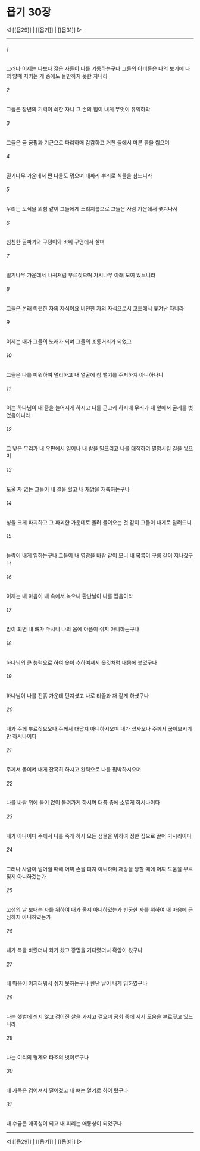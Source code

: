 # 욥기 30장

◁ [[욥29]] | [[욥기]] | [[욥31]] ▷
***

###### 1
그러나 이제는 나보다 젊은 자들이 나를 기롱하는구나 그들의 아비들은 나의 보기에 나의 양떼 지키는 개 중에도 둘만하지 못한 자니라

###### 2
그들은 장년의 기력이 쇠한 자니 그 손의 힘이 내게 무엇이 유익하랴

###### 3
그들은 곧 궁핍과 기근으로 파리하매 캄캄하고 거친 들에서 마른 흙을 씹으며

###### 4
떨기나무 가운데서 짠 나물도 꺾으며 대싸리 뿌리로 식물을 삼느니라

###### 5
무리는 도적을 외침 같이 그들에게 소리지름으로 그들은 사람 가운데서 쫓겨나서

###### 6
침침한 골짜기와 구덩이와 바위 구멍에서 살며

###### 7
떨기나무 가운데서 나귀처럼 부르짖으며 가시나무 아래 모여 있느니라

###### 8
그들은 본래 미련한 자의 자식이요 비천한 자의 자식으로서 고토에서 쫓겨난 자니라

###### 9
이제는 내가 그들의 노래가 되며 그들의 조롱거리가 되었고

###### 10
그들은 나를 미워하여 멀리하고 내 얼굴에 침 뱉기를 주저하지 아니하나니

###### 11
이는 하나님이 내 줄을 늘어지게 하시고 나를 곤고케 하시매 무리가 내 앞에서 굴레를 벗었음이니라

###### 12
그 낮은 무리가 내 우편에서 일어나 내 발을 밀뜨리고 나를 대적하여 멸망시킬 길을 쌓으며

###### 13
도울 자 없는 그들이 내 길을 헐고 내 재앙을 재촉하는구나

###### 14
성을 크게 파괴하고 그 파괴한 가운데로 몰려 들어오는 것 같이 그들이 내게로 달려드니

###### 15
놀람이 내게 임하는구나 그들이 내 영광을 바람 같이 모니 내 복록이 구름 같이 지나갔구나

###### 16
이제는 내 마음이 내 속에서 녹으니 환난날이 나를 잡음이라

###### 17
밤이 되면 내 뼈가 쑤시니 나의 몸에 아픔이 쉬지 아니하는구나

###### 18
하나님의 큰 능력으로 하여 옷이 추하여져서 옷깃처럼 내몸에 붙었구나

###### 19
하나님이 나를 진흙 가운데 던지셨고 나로 티끌과 재 같게 하셨구나

###### 20
내가 주께 부르짖으오나 주께서 대답지 아니하시오며 내가 섰사오나 주께서 굽어보시기만 하시나이다

###### 21
주께서 돌이켜 내게 잔혹히 하시고 완력으로 나를 핍박하시오며

###### 22
나를 바람 위에 들어 얹어 불려가게 하시며 대풍 중에 소멸케 하시나이다

###### 23
내가 아나이다 주께서 나를 죽게 하사 모든 생물을 위하여 정한 집으로 끌어 가시리이다

###### 24
그러나 사람이 넘어질 때에 어찌 손을 펴지 아니하며 재앙을 당할 때에 어찌 도움을 부르짖지 아니하겠는가

###### 25
고생의 날 보내는 자를 위하여 내가 울지 아니하였는가 빈궁한 자를 위하여 내 마음에 근심하지 아니하였는가

###### 26
내가 복을 바랐더니 화가 왔고 광명을 기다렸더니 흑암이 왔구나

###### 27
내 마음이 어지러워서 쉬지 못하는구나 환난 날이 내게 임하였구나

###### 28
나는 햇볕에 쬐지 않고 검어진 살을 가지고 걸으며 공회 중에 서서 도움을 부르짖고 있느니라

###### 29
나는 이리의 형제요 타조의 벗이로구나

###### 30
내 가죽은 검어져서 떨어졌고 내 뼈는 열기로 하여 탔구나

###### 31
내 수금은 애곡성이 되고 내 피리는 애통성이 되었구나

***
◁ [[욥29]] | [[욥기]] | [[욥31]] ▷